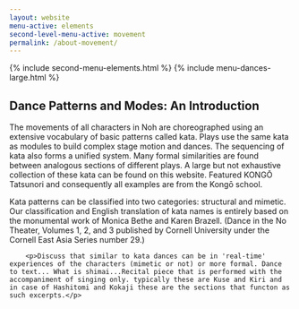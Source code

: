 ```yaml
---
layout: website
menu-active: elements
second-level-menu-active: movement
permalink: /about-movement/
---
```


{% include second-menu-elements.html %}
{% include menu-dances-large.html %}
<main class="page-content">
  <div class="text-container">
    <h2 class="collapsible collapsible-closed">Dance Patterns and Modes: An Introduction</h2>
    <p>The movements of all characters in Noh are choreographed using an extensive vocabulary of basic patterns called kata. Plays use the same kata as modules to build complex stage motion and dances. The sequencing of kata also forms a unified system. Many formal similarities are found between analogous sections of different plays. A large but not exhaustive collection of these kata can be found on this website. Featured KONGŌ Tatsunori and consequently all examples are from the Kongō school.</p>
    <p>Kata patterns can be classified into two categories: structural and mimetic. Our classification and English translation of kata names is entirely based on the monumental work of Monica Bethe and Karen Brazell. (Dance in the No Theater, Volumes 1, 2, and 3 published by Cornell University under the Cornell East Asia Series number 29.)</p>

        <p>Discuss that similar to kata dances can be in 'real-time' experiences of the characters (mimetic or not) or more formal. Dance to text... What is shimai...Recital piece that is performed with the accompaniment of singing only. typically these are Kuse and Kiri and in case of Hashitomi and Kokaji these are the sections that functon as such excerpts.</p>
  </div>
</main>
